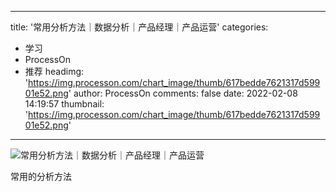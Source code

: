 
---
title: '常用分析方法｜数据分析｜产品经理｜产品运营'
categories: 
 - 学习
 - ProcessOn
 - 推荐
headimg: 'https://img.processon.com/chart_image/thumb/617bedde7621317d59901e52.png'
author: ProcessOn
comments: false
date: 2022-02-08 14:19:57
thumbnail: 'https://img.processon.com/chart_image/thumb/617bedde7621317d59901e52.png'
---

<div>   
<img class="thumb" alt="常用分析方法｜数据分析｜产品经理｜产品运营" src="https://img.processon.com/chart_image/thumb/617bedde7621317d59901e52.png" referrerpolicy="no-referrer">
<p>常用的分析方法</p>  
</div>
            